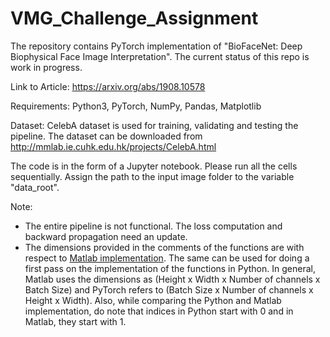 # VMG_Challenge_Assignment
The repository contains PyTorch implementation of "BioFaceNet: Deep Biophysical Face Image Interpretation". The current status of this repo is work in progress.

Link to Article: https://arxiv.org/abs/1908.10578

Requirements:
Python3,
PyTorch,
NumPy,
Pandas,
Matplotlib

Dataset:
CelebA dataset is used for training, validating and testing the pipeline. The dataset can be downloaded from http://mmlab.ie.cuhk.edu.hk/projects/CelebA.html 

The code is in the form of a Jupyter notebook. Please run all the cells sequentially. Assign the path to the input image folder to the variable "data_root". 

Note:
* The entire pipeline is not functional. The loss computation and backward propagation need an update.
* The dimensions provided in the comments of the functions are with respect to [Matlab implementation](https://github.com/ssma502/BioFaces). The same can be used for doing a first pass on the implementation of the functions in Python. In general, Matlab uses the dimensions as (Height x Width x Number of channels x Batch Size) and PyTorch refers to (Batch Size x Number of channels x Height x Width). Also, while comparing the Python and Matlab implementation, do note that indices in Python start with 0 and in Matlab, they start with 1.
